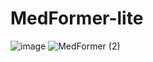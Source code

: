 # MedFormer-lite

![image](https://github.com/Basel-anaya/LoreWeaver/assets/81964452/9ad6eca1-7cc4-4907-a4e6-ae056b8d0b23)
![MedFormer (2)](https://github.com/Basel-anaya/MedFormer-lite/assets/81964452/97bc201d-ce8c-4214-affe-0daf5080fb88)

